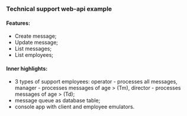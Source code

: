 ### Technical support web-api example
#### Features:
- Create message;
- Update message;
- List messages;
- List employees;
####
#### Inner highlights: 
- 3 types of support employees: operator - processes all messages, manager - processes messages of age > (Tm), director - processes messages of age > (Td);
- message queue as database table;
- console app with client and employee emulators.
